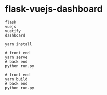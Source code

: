 # flask-vuejs-dashboard


```
flask
vuejs
vuetify
dashboard
```


```
yarn install
```


```
# front end
yarn serve
# back end
python run.py
```


```
# front end
yarn build
# back end
python run.py
```

